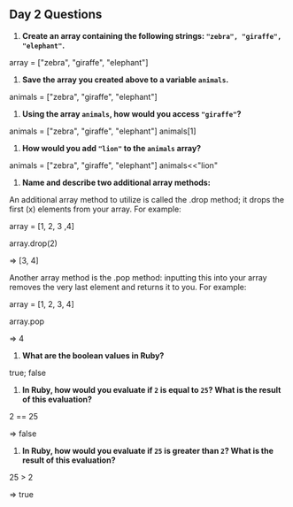 ## Day 2 Questions

1. **Create an array containing the following strings: `"zebra", "giraffe", "elephant"`.**

array = ["zebra", "giraffe", "elephant"]


1. **Save the array you created above to a variable `animals`.**

animals = ["zebra", "giraffe", "elephant"]


1. **Using the array `animals`, how would you access `"giraffe"`?**

animals = ["zebra", "giraffe", "elephant"]
animals[1]


1. **How would you add `"lion"` to the `animals` array?**

animals = ["zebra", "giraffe", "elephant"]
animals<<"lion"


1. **Name and describe two additional array methods:**

An additional array method to utilize is called the .drop method; it drops the first (x) elements from your array.  For example:

array = [1, 2, 3 ,4]

array.drop(2)

=> [3, 4]


Another array method is the .pop method: inputting this into your array removes the very last element and returns it to you.  For example:

array = [1, 2, 3, 4]

array.pop

=> 4


1. **What are the boolean values in Ruby?**

true; false


1. **In Ruby, how would you evaluate if `2` is equal to `25`? What is the result of this evaluation?**

2 == 25

=> false


1. **In Ruby, how would you evaluate if `25` is greater than `2`? What is the result of this evaluation?**

25 > 2

=> true
